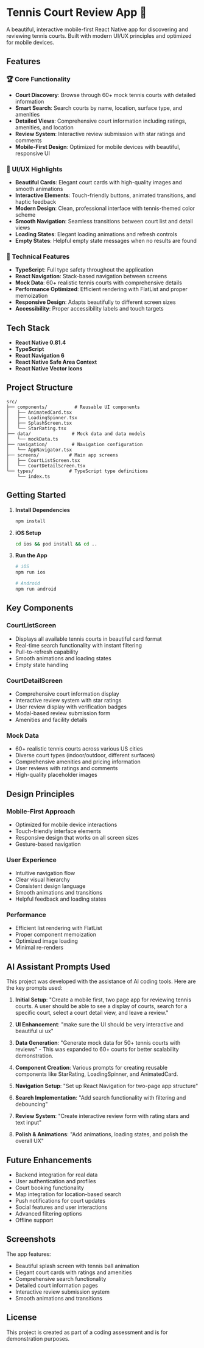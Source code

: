 # Tennis Court Review App 🎾

A beautiful, interactive mobile-first React Native app for discovering and reviewing tennis courts. Built with modern UI/UX principles and optimized for mobile devices.

## Features

### 🏆 Core Functionality
- **Court Discovery**: Browse through 60+ mock tennis courts with detailed information
- **Smart Search**: Search courts by name, location, surface type, and amenities
- **Detailed Views**: Comprehensive court information including ratings, amenities, and location
- **Review System**: Interactive review submission with star ratings and comments
- **Mobile-First Design**: Optimized for mobile devices with beautiful, responsive UI

### 🎨 UI/UX Highlights
- **Beautiful Cards**: Elegant court cards with high-quality images and smooth animations
- **Interactive Elements**: Touch-friendly buttons, animated transitions, and haptic feedback
- **Modern Design**: Clean, professional interface with tennis-themed color scheme
- **Smooth Navigation**: Seamless transitions between court list and detail views
- **Loading States**: Elegant loading animations and refresh controls
- **Empty States**: Helpful empty state messages when no results are found

### 📱 Technical Features
- **TypeScript**: Full type safety throughout the application
- **React Navigation**: Stack-based navigation between screens
- **Mock Data**: 60+ realistic tennis courts with comprehensive details
- **Performance Optimized**: Efficient rendering with FlatList and proper memoization
- **Responsive Design**: Adapts beautifully to different screen sizes
- **Accessibility**: Proper accessibility labels and touch targets

## Tech Stack

- **React Native 0.81.4**
- **TypeScript**
- **React Navigation 6**
- **React Native Safe Area Context**
- **React Native Vector Icons**

## Project Structure

```
src/
├── components/          # Reusable UI components
│   ├── AnimatedCard.tsx
│   ├── LoadingSpinner.tsx
│   ├── SplashScreen.tsx
│   └── StarRating.tsx
├── data/               # Mock data and data models
│   └── mockData.ts
├── navigation/         # Navigation configuration
│   └── AppNavigator.tsx
├── screens/           # Main app screens
│   ├── CourtListScreen.tsx
│   └── CourtDetailScreen.tsx
└── types/             # TypeScript type definitions
    └── index.ts
```

## Getting Started

1. **Install Dependencies**
   ```bash
   npm install
   ```

2. **iOS Setup**
   ```bash
   cd ios && pod install && cd ..
   ```

3. **Run the App**
   ```bash
   # iOS
   npm run ios
   
   # Android
   npm run android
   ```

## Key Components

### CourtListScreen
- Displays all available tennis courts in beautiful card format
- Real-time search functionality with instant filtering
- Pull-to-refresh capability
- Smooth animations and loading states
- Empty state handling

### CourtDetailScreen
- Comprehensive court information display
- Interactive review system with star ratings
- User review display with verification badges
- Modal-based review submission form
- Amenities and facility details

### Mock Data
- 60+ realistic tennis courts across various US cities
- Diverse court types (indoor/outdoor, different surfaces)
- Comprehensive amenities and pricing information
- User reviews with ratings and comments
- High-quality placeholder images

## Design Principles

### Mobile-First Approach
- Optimized for mobile device interactions
- Touch-friendly interface elements
- Responsive design that works on all screen sizes
- Gesture-based navigation

### User Experience
- Intuitive navigation flow
- Clear visual hierarchy
- Consistent design language
- Smooth animations and transitions
- Helpful feedback and loading states

### Performance
- Efficient list rendering with FlatList
- Proper component memoization
- Optimized image loading
- Minimal re-renders

## AI Assistant Prompts Used

This project was developed with the assistance of AI coding tools. Here are the key prompts used:

1. **Initial Setup**: "Create a mobile first, two page app for reviewing tennis courts. A user should be able to see a display of courts, search for a specific court, select a court detail view, and leave a review."

2. **UI Enhancement**: "make sure the UI should be very interactive and beautiful ui ux"

3. **Data Generation**: "Generate mock data for 50+ tennis courts with reviews" - This was expanded to 60+ courts for better scalability demonstration.

4. **Component Creation**: Various prompts for creating reusable components like StarRating, LoadingSpinner, and AnimatedCard.

5. **Navigation Setup**: "Set up React Navigation for two-page app structure"

6. **Search Implementation**: "Add search functionality with filtering and debouncing"

7. **Review System**: "Create interactive review form with rating stars and text input"

8. **Polish & Animations**: "Add animations, loading states, and polish the overall UX"

## Future Enhancements

- Backend integration for real data
- User authentication and profiles
- Court booking functionality
- Map integration for location-based search
- Push notifications for court updates
- Social features and user interactions
- Advanced filtering options
- Offline support

## Screenshots

The app features:
- Beautiful splash screen with tennis ball animation
- Elegant court cards with ratings and amenities
- Comprehensive search functionality
- Detailed court information pages
- Interactive review submission system
- Smooth animations and transitions

## License

This project is created as part of a coding assessment and is for demonstration purposes.